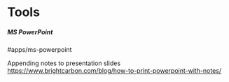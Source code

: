 # Tools


##### MS PowerPoint
#apps/ms-powerpoint 

Appending notes to presentation slides
https://www.brightcarbon.com/blog/how-to-print-powerpoint-with-notes/



